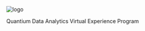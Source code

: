 ![logo](https://github.com/user-attachments/assets/408bb64c-0c98-4b92-88d1-3e34e96b54f1)

Quantium Data Analytics Virtual Experience Program
